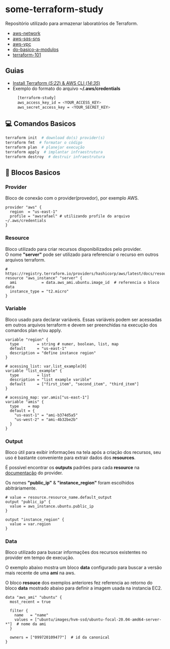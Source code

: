 # some-terraform-study

Repositório utilizado para armazenar laboratórios de Terraform.
- [aws-network](https://github.com/RafaelClaumann/some-terraform-study/tree/main/aws-network)
- [aws-sqs-sns](https://github.com/RafaelClaumann/some-terraform-study/tree/main/aws-sqs-sns)
- [aws-vpc](https://github.com/RafaelClaumann/some-terraform-study/tree/main/aws-vpc)
- [do-basico-a-modulos](https://github.com/RafaelClaumann/some-terraform-study/tree/main/do-basico-a-modulos)
- [terraform-101](https://github.com/RafaelClaumann/some-terraform-study/tree/main/terraform-101)

## Guias
- [Install Terraform (*5:22*) & AWS CLI (*14:35*)](https://youtu.be/bYvdJKTwx_I?t=874)
- Exemplo do formato do arquivo **~/.aws/credentials**
  ```bash
    [terraform-study]
    aws_access_key_id = <YOUR_ACCESS_KEY>
    aws_secret_access_key = <YOUR_SECRET_KEY>

  ```


## 💻 Comandos Basicos
``` bash
terraform init  # download do(s) provider(s)
terraform fmt  # formatar o código
terraform plan  # planejar execução
terraform apply  # implantar infraestrutura
terraform destroy  # destruir infraestrutura
```


## :bricks: Blocos Basicos

### Provider
Bloco de conexão com o provider(provedor), por exemplo AWS.
``` hcl
provider "aws" {
  region  = "us-east-1"
  profile = "awsrafael" # utilizando profile do arquivo ~/.aws/credentials
}
```

### Resource
Bloco utilizado para criar recursos disponibilizados pelo provider. <br>
O nome **"server"** pode ser utilizado para referenciar o recurso em outros arquivos terraform.
``` hcl
# https://registry.terraform.io/providers/hashicorp/aws/latest/docs/resources/instance
resource "aws_instance" "server" {
  ami           = data.aws_ami.ubuntu.image_id  # referencia o bloco data
  instance_type = "t2.micro"
}
```

### Variable
Bloco usado para declarar variáveis. Essas variáveis podem ser acessadas em outros arquivos terraform e devem ser preenchidas na execução dos comandos plan e/ou apply.<br>
``` hcl
variable "region" {
  type        = string # numer, boolean, list, map
  default     = "us-east-1"
  description = "define instance region"
}

# acessing_list: var.list_example[0]
variable "list_example" {
  type        = list 
  description = "list example varible"
  default     = ["first_item", "second_item", "third_item"]
}

# acessing_map: var.amis["us-east-1"]
variable "amis" {
  type    = map
  default = {
    "us-east-1" = "ami-b374d5a5"
    "us-west-2" = "ami-4b32be2b"
  }
}
```
### Output
Bloco útil para exibir informações na tela após a criação dos recursos, seu uso é bastante conveniente para extrair dados dos **resources**.

É possível encontrar os **outputs** padrões para cada **resource** na [documentação](https://registry.terraform.io/providers/hashicorp/aws/latest/docs) do provider.

Os nomes **"public_ip"** & **"instance_region"** foram escolhidos abitráriamente.
``` hcl
# value = resource.resource_name.default_output
output "public_ip" {
  value = aws_instance.ubuntu.public_ip
}

output "instance_region" {
  value = var.region
}
```
### Data
Bloco utilizado para buscar informações dos recursos existentes no provider em tempo de execução.

O exemplo abaixo mostra um bloco **data** configurado para buscar a versão mais recente de uma **ami** na aws.

O bloco **resouce** dos exemplos anteriores fez referencia ao retorno do bloco **data** mostrado abaixo para definir a imagem usada na instancia EC2.
``` hcl
data "aws_ami" "ubuntu" {
  most_recent = true

  filter {
    name   = "name"
    values = ["ubuntu/images/hvm-ssd/ubuntu-focal-20.04-amd64-server-*"]  # nome da ami
  }

  owners = ["099720109477"]  # id da canonical
}
```
